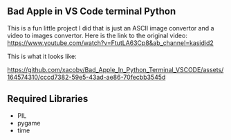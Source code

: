 ## Bad Apple in VS Code terminal Python
This is a fun little project I did that is just an ASCII image convertor and a video to images convertor.
Here is the link to the original video: https://www.youtube.com/watch?v=FtutLA63Cp8&ab_channel=kasidid2

This is what it looks like:

https://github.com/xacobv/Bad_Apple_In_Python_Terminal_VSCODE/assets/164574310/cccd7382-59e5-43ad-ae86-70fecbb3545d


## Required Libraries
* PIL
* pygame
* time
